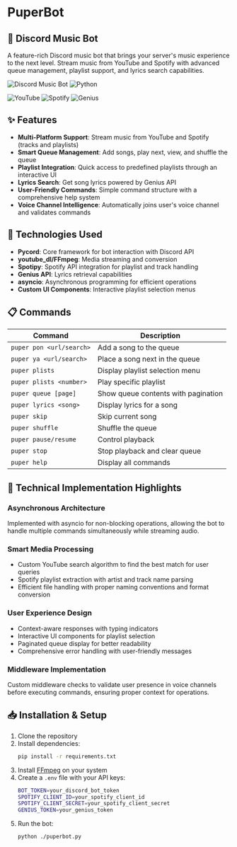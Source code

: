 # PuperBot

## 🎵 Discord Music Bot

A feature-rich Discord music bot that brings your server's music experience to the next level. Stream music from YouTube and Spotify with advanced queue management, playlist support, and lyrics search capabilities.

![Discord Music Bot](https://img.shields.io/badge/Discord-Music%20Bot-7289DA?style=for-the-badge&logo=discord&logoColor=white) ![Python](https://img.shields.io/badge/Python-3.8+-blue?style=for-the-badge&logo=python&logoColor=white)

![YouTube](https://img.shields.io/badge/YouTube-API-red?style=for-the-badge&logo=youtube&logoColor=white) ![Spotify](https://img.shields.io/badge/Spotify-API-1DB954?style=for-the-badge&logo=spotify&logoColor=white) ![Genius](https://img.shields.io/badge/Genius-API-yellow?style=for-the-badge&logo=genius&logoColor=white)

## ✨ Features

- **Multi-Platform Support**: Stream music from YouTube and Spotify (tracks and playlists)
- **Smart Queue Management**: Add songs, play next, view, and shuffle the queue
- **Playlist Integration**: Quick access to predefined playlists through an interactive UI
- **Lyrics Search**: Get song lyrics powered by Genius API
- **User-Friendly Commands**: Simple command structure with a comprehensive help system
- **Voice Channel Intelligence**: Automatically joins user's voice channel and validates commands

## 🔧 Technologies Used

- **Pycord**: Core framework for bot interaction with Discord API
- **youtube_dl/FFmpeg**: Media streaming and conversion
- **Spotipy**: Spotify API integration for playlist and track handling
- **Genius API**: Lyrics retrieval capabilities
- **asyncio**: Asynchronous programming for efficient operations
- **Custom UI Components**: Interactive playlist selection menus

## 📋 Commands

| Command                  | Description                         |
| ------------------------ | ----------------------------------- |
| `puper pon <url/search>` | Add a song to the queue             |
| `puper ya <url/search>`  | Place a song next in the queue      |
| `puper plists`           | Display playlist selection menu     |
| `puper plists <number>`  | Play specific playlist              |
| `puper queue [page]`     | Show queue contents with pagination |
| `puper lyrics <song>`    | Display lyrics for a song           |
| `puper skip`             | Skip current song                   |
| `puper shuffle`          | Shuffle the queue                   |
| `puper pause/resume`     | Control playback                    |
| `puper stop`             | Stop playback and clear queue       |
| `puper help`             | Display all commands                |

## 🚀 Technical Implementation Highlights

### Asynchronous Architecture

Implemented with asyncio for non-blocking operations, allowing the bot to handle multiple commands simultaneously while streaming audio.

### Smart Media Processing

- Custom YouTube search algorithm to find the best match for user queries
- Spotify playlist extraction with artist and track name parsing
- Efficient file handling with proper naming conventions and format conversion

### User Experience Design

- Context-aware responses with typing indicators
- Interactive UI components for playlist selection
- Paginated queue display for better readability
- Comprehensive error handling with user-friendly messages

### Middleware Implementation

Custom middleware checks to validate user presence in voice channels before executing commands, ensuring proper context for operations.

## 📥 Installation & Setup

1. Clone the repository
2. Install dependencies:
   ```bash
   pip install -r requirements.txt
   ```
3. Install [FFmpeg](https://ffmpeg.org/download.html) on your system
4. Create a `.env` file with your API keys:
   ```bash
   BOT_TOKEN=your_discord_bot_token
   SPOTIFY_CLIENT_ID=your_spotify_client_id
   SPOTIFY_CLIENT_SECRET=your_spotify_client_secret
   GENIUS_TOKEN=your_genius_token
   ```
5. Run the bot:
   ```bash
   python ./puperbot.py
   ```
